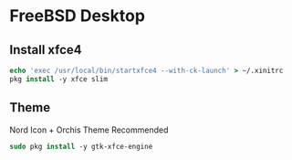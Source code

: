 # FreeBSD Desktop
## Install xfce4
```tcsh
echo 'exec /usr/local/bin/startxfce4 --with-ck-launch' > ~/.xinitrc
pkg install -y xfce slim
```
## Theme
Nord Icon + Orchis Theme Recommended
```tcsh
sudo pkg install -y gtk-xfce-engine 
```

